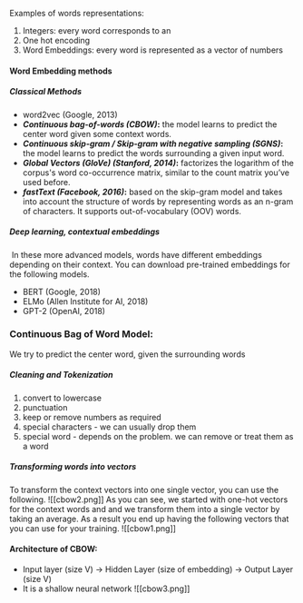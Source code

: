  Examples of words representations:
 1. Integers: every word corresponds to an 
 2. One hot encoding
 3. Word Embeddings: every word is represented as a vector of numbers


#### Word Embedding methods
##### Classical Methods
- word2vec (Google, 2013)
- **_Continuous bag-of-words (CBOW)_:** the model learns to predict the center word given some context words.
- **_Continuous skip-gram / Skip-gram with negative sampling (SGNS)_:** the model learns to predict the words surrounding a given input word.
- **_Global Vectors (GloVe) (Stanford, 2014)_:** factorizes the logarithm of the corpus's word co-occurrence matrix, similar to the count matrix you’ve used before.
- **_fastText (Facebook, 2016)_:** based on the skip-gram model and takes into account the structure of words by representing words as an n-gram of characters. It supports out-of-vocabulary (OOV) words.

##### Deep learning, contextual embeddings
 In these more advanced models, words have different embeddings depending on their context. You can download pre-trained embeddings for the following models.
- BERT (Google, 2018)
- ELMo (Allen Institute for AI, 2018) 
- GPT-2 (OpenAI, 2018)


### Continuous Bag of Word Model:

We try to predict the center word, given the surrounding words

##### Cleaning and Tokenization
1. convert to lowercase
2. punctuation
3. keep or remove numbers as required
4. special characters - we can usually drop them
5. special word - depends on the problem. we can remove or treat them as a word

##### Transforming words into vectors
To transform the context vectors into one single vector, you can use the following.
![[cbow2.png]]
As you can see, we started with one-hot vectors for the context words and and we transform them into a single vector by taking an average. As a result you end up having the following vectors that you can use for your training.
![[cbow1.png]]

#### Architecture of CBOW:

- Input layer (size V) -> Hidden Layer (size of embedding)  -> Output Layer (size V)
- It is a shallow neural network
![[cbow3.png]]